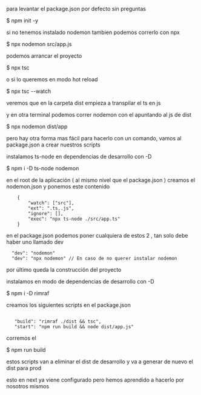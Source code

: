 para levantar el package.json por defecto sin preguntas

$ npm init -y

si no tenemos instalado nodemon tambien podemos correrlo con npx

$ npx nodemon src/app.js

podemos arrancar el proyecto

$ npx tsc

o si lo queremos en modo hot reload

$ npx tsc --watch

veremos que en la carpeta dist empieza a transpilar el ts en js

y en otra terminal podemos correr nodemon con el apuntando al js de dist

$ npx nodemon dist/app

pero hay otra forma mas fácil para hacerlo con un comando, vamos al package.json a crear nuestros scripts

instalamos ts-node en dependencias de desarrollo con -D

$ npm i -D ts-node nodemon

en el root de la aplicación ( al mismo nivel que el package.json ) creamos el nodemon.json y ponemos este contenido

```
    {
        "watch": ["src"],
        "ext": ".ts,.js",
        "ignore": [],
        "exec": "npx ts-node ./src/app.ts"
    }
```

en el package.json podemos poner cualquiera de estos 2 , tan solo debe haber uno llamado dev

```
  "dev": "nodemon"
  "dev": "npx nodemon" // En caso de no querer instalar nodemon
```

por último queda la construcción del proyecto

instalamos en modo de dependencias de desarrollo con -D

$ npm i -D rimraf

creamos los siguientes scripts en el package.json

```

   "build": "rimraf ./dist && tsc",
   "start": "npm run build && node dist/app.js"

```

corremos el 

$ npm run build

estos scripts van a eliminar el dist de desarrollo y va a generar de nuevo el dist para prod

esto en next ya viene configurado pero hemos aprendido a hacerlo por nosotros mismos